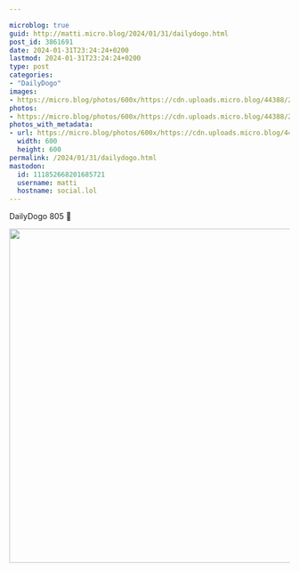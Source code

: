 ```yaml
---

microblog: true
guid: http://matti.micro.blog/2024/01/31/dailydogo.html
post_id: 3861691
date: 2024-01-31T23:24:24+0200
lastmod: 2024-01-31T23:24:24+0200
type: post
categories:
- "DailyDogo"
images:
- https://micro.blog/photos/600x/https://cdn.uploads.micro.blog/44388/2024/fbc6c19c13ad4e2c8cf25737107a2468.jpg
photos:
- https://micro.blog/photos/600x/https://cdn.uploads.micro.blog/44388/2024/fbc6c19c13ad4e2c8cf25737107a2468.jpg
photos_with_metadata:
- url: https://micro.blog/photos/600x/https://cdn.uploads.micro.blog/44388/2024/fbc6c19c13ad4e2c8cf25737107a2468.jpg
  width: 600
  height: 600
permalink: /2024/01/31/dailydogo.html
mastodon:
  id: 111852668201685721
  username: matti
  hostname: social.lol
---
```

DailyDogo 805 🐶

<img src="https://micro.blog/photos/600x/https://blog.martin-haehnel.de/uploads/2024/fbc6c19c13ad4e2c8cf25737107a2468.jpg" width="600" height="600" alt="" />
